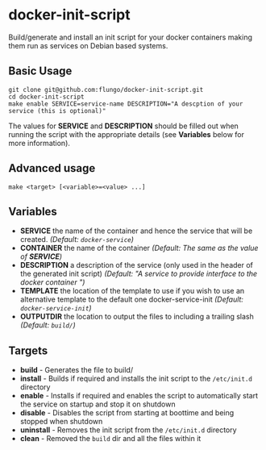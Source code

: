 docker-init-script
==================

Build/generate and install an init script for your docker containers making them run as services on Debian based systems.

Basic Usage
-----------

```
git clone git@github.com:flungo/docker-init-script.git
cd docker-init-script
make enable SERVICE=service-name DESCRIPTION="A descption of your service (this is optional)"
```

The values for **SERVICE** and **DESCRIPTION** should be filled out when running the script with the appropriate details (see **Variables** below for more information).

Advanced usage
--------------

```
make <target> [<variable>=<value> ...]
```

Variables
---------

* **SERVICE** the name of the container and hence the service that will be created. *(Default: `docker-service`)*
* **CONTAINER** the name of the container *(Default: The same as the value of __SERVICE__)*
* **DESCRIPTION** a description of the service (only used in the header of the generated init script) *(Default: "A service to provide interface to the docker container <NAME>")*
* **TEMPLATE** the location of the template to use if you wish to use an alternative template to the default one docker-service-init *(Default: `docker-service-init`)*
* **OUTPUTDIR** the location to output the files to including a trailing slash *(Default: `build/`)*

Targets
-------

* **build** - Generates the file to build/<SERVICE>
* **install** - Builds if required and installs the init script to the `/etc/init.d` directory
* **enable** - Installs if required and enables the script to automatically start the service on startup and stop it on shutdown
* **disable** - Disables the script from starting at boottime and being stopped when shutdown
* **uninstall** - Removes the init script from the `/etc/init.d` directory
* **clean** - Removed the `build` dir and all the files within it
